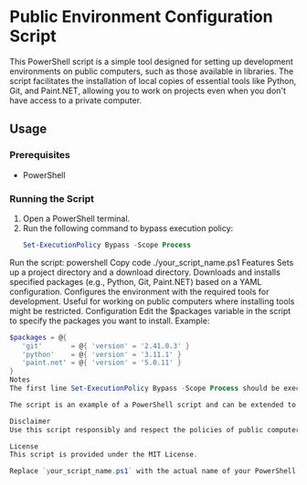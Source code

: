 # Public Environment Configuration Script

This PowerShell script is a simple tool designed for setting up development environments on public computers, such as those available in libraries. The script facilitates the installation of local copies of essential tools like Python, Git, and Paint.NET, allowing you to work on projects even when you don't have access to a private computer.

## Usage

### Prerequisites

- PowerShell

### Running the Script

1. Open a PowerShell terminal.
2. Run the following command to bypass execution policy:
   ```powershell
   Set-ExecutionPolicy Bypass -Scope Process
Run the script:
powershell
Copy code
./your_script_name.ps1
Features
Sets up a project directory and a download directory.
Downloads and installs specified packages (e.g., Python, Git, Paint.NET) based on a YAML configuration.
Configures the environment with the required tools for development.
Useful for working on public computers where installing tools might be restricted.
Configuration
Edit the $packages variable in the script to specify the packages you want to install. Example:

 ```powershell
$packages = @{
    'git'       = @{ 'version' = '2.41.0.3' }
    'python'    = @{ 'version' = '3.11.1' }
    'paint.net' = @{ 'version' = '5.0.11' }
}
Notes
The first line Set-ExecutionPolicy Bypass -Scope Process should be executed separately in the PowerShell terminal to override script execution restrictions on public Windows machines.

The script is an example of a PowerShell script and can be extended to handle the installation of more packages by modifying the $packages variable.

Disclaimer
Use this script responsibly and respect the policies of public computers and institutions where you run it.

License
This script is provided under the MIT License.

Replace `your_script_name.ps1` with the actual name of your PowerShell script. Fee
